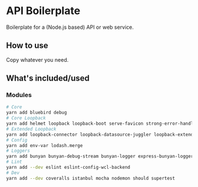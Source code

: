 # API Boilerplate

Boilerplate for a (Node.js based) API or web service.

## How to use

Copy whatever you need.

## What's included/used

### Modules

```bash
# Core
yarn add bluebird debug
# Core Loopback
yarn add helmet loopback loopback-boot serve-favicon strong-error-handler strong-remoting
# Extended Loopback
yarn add loopback-connector loopback-datasource-juggler loopback-extended-lib
# Config
yarn add env-var lodash.merge
# Loggers
yarn add bunyan bunyan-debug-stream bunyan-logger express-bunyan-logger syslog-bunyan-logger
# Lint
yarn add --dev eslint eslint-config-wcl-backend
# Dev
yarn add --dev coveralls istanbul mocha nodemon should supertest
```
